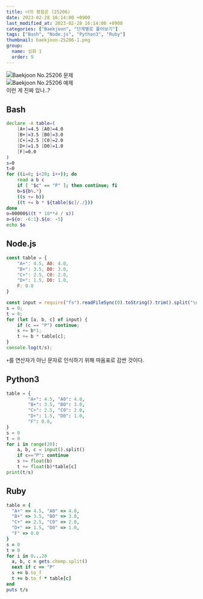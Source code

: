 ```yaml
---
title: 너의 평점은 (25206)
date: 2023-02-28 16:14:00 +0900
last_modified_at: 2023-02-28 16:14:00 +0900
categories: ["Baekjoon", "단계별로 풀어보기"]
tags: ["Bash", "Node.js", "Python3", "Ruby"]
thumbnail: baekjoon-25206-1.png
group:
  name: 심화 1
  order: 9
---
```


![Baekjoon No.25206 문제](baekjoon-25206-1.png)  
![Baekjoon No.25206 예제](baekjoon-25206-2.png)  
이런 게 진짜 있나..?

## Bash
```bash
declare -A table=(
	[A+]=4.5 [A0]=4.0
	[B+]=3.5 [B0]=3.0
	[C+]=2.5 [C0]=2.0
	[D+]=1.5 [D0]=1.0
	[F]=0.0
)
s=0
t=0
for ((i=0; i<20; i++)); do
	read a b c
	if [ "$c" == "P" ]; then continue; fi
	b=${b%.*}
	((s += b))
	((t += b * ${table[$c]/./}))
done
o=00000$((t * 10**4 / s))
o=${o: -6:1}.${o: -5}
echo $o
```

## Node.js
```javascript
const table = {
	"A+": 4.5, A0: 4.0,
	"B+": 3.5, B0: 3.0,
	"C+": 2.5, C0: 2.0,
	"D+": 1.5, D0: 1.0,
	F: 0.0
}

const input = require("fs").readFileSync(0).toString().trim().split("\n").map(x => x.split(" "));
s = 0;
t = 0;
for (let [a, b, c] of input) {
	if (c == "P") continue;
	s += b*1;
	t += b * table[c];
}
console.log(t/s);
```
`+`를 연산자가 아닌 문자로 인식하기 위해 따옴표로 감싼 것이다.

## Python3
```python
table = {
        "A+": 4.5, "A0": 4.0,
        "B+": 3.5, "B0": 3.0,
        "C+": 2.5, "C0": 2.0,
        "D+": 1.5, "D0": 1.0,
        "F": 0.0,
}
s = 0
t = 0
for i in range(20):
    a, b, c = input().split()
    if c=="P": continue
    s += float(b)
    t += float(b)*table[c]
print(t/s)
```

## Ruby
```ruby
table = {
  "A+" => 4.5, "A0" => 4.0,
  "B+" => 3.5, "B0" => 3.0,
  "C+" => 2.5, "C0" => 2.0,
  "D+" => 1.5, "D0" => 1.0,
  "F" => 0.0
}
s = 0
t = 0
for i in 0...20
  a, b, c = gets.chomp.split()
  next if c == "P"
  s += b.to_f
  t += b.to_f * table[c]
end
puts t/s
```
